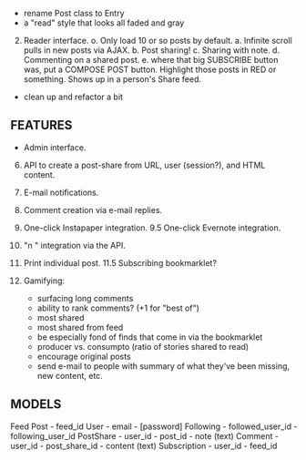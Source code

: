 - rename Post class to Entry
- a "read" style that looks all faded and gray

2. Reader interface.
	o. Only load 10 or so posts by default.
	a. Infinite scroll pulls in new posts via AJAX.
	b. Post sharing!
	c. Sharing with note.
	d. Commenting on a shared post.
	e. where that big SUBSCRIBE button was, put a COMPOSE POST button. Highlight those posts in RED or something. Shows up in a person's Share feed.

- clean up and refactor a bit

## FEATURES

* Admin interface.
6. API to create a post-share from URL, user (session?), and HTML content.

7. E-mail notifications.
8. Comment creation via e-mail replies.
9. One-click Instapaper integration.
9.5 One-click Evernote integration.
10. "n <note>" integration via the API.
11. Print individual post.
11.5 Subscribing bookmarklet?
12. Gamifying:
	- surfacing long comments
	- ability to rank comments? (+1 for "best of")
	- most shared
	- most shared from feed
	- be especially fond of finds that come in via the bookmarklet
	- producer vs. consumpto (ratio of stories shared to read)
	- encourage original posts
	- send e-mail to people with summary of what they've been missing, new content, etc.

## MODELS

Feed
Post
	- feed_id
User
	- email
	- [password]
Following
	- followed_user_id
	- following_user_id
PostShare
	- user_id
	- post_id
	- note (text)
Comment
	- user_id
	- post_share_id
	- content (text)
Subscription
	- user_id
	- feed_id